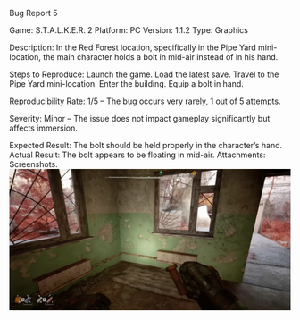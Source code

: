 Bug Report 5

Game: S.T.A.L.K.E.R. 2
 Platform: PC
 Version: 1.1.2
 Type: Graphics

Description: In the Red Forest location, specifically in the Pipe Yard mini-location, the main character holds a bolt in mid-air instead of in his hand.

Steps to Reproduce:
Launch the game.
Load the latest save.
Travel to the Pipe Yard mini-location.
Enter the building.
Equip a bolt in hand.

Reproducibility Rate:
1/5 – The bug occurs very rarely, 1 out of 5 attempts.

Severity:
Minor – The issue does not impact gameplay significantly but affects immersion.

Expected Result: The bolt should be held properly in the character’s hand.
 Actual Result: The bolt appears to be floating in mid-air.
 Attachments: Screenshots.  ![Bug Screenshot](bug5_screenshot.png)



